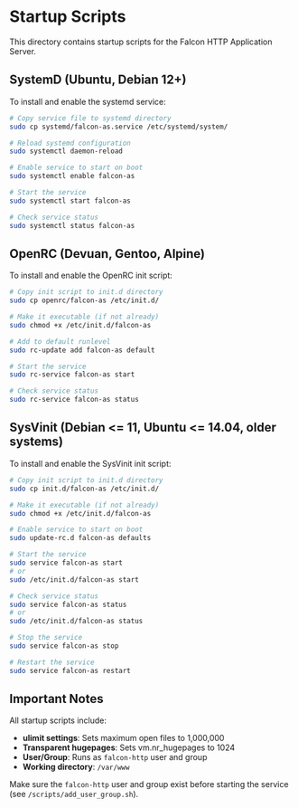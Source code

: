 # Startup Scripts

This directory contains startup scripts for the Falcon HTTP Application Server.

## SystemD (Ubuntu, Debian 12+)

To install and enable the systemd service:

```bash
# Copy service file to systemd directory
sudo cp systemd/falcon-as.service /etc/systemd/system/

# Reload systemd configuration
sudo systemctl daemon-reload

# Enable service to start on boot
sudo systemctl enable falcon-as

# Start the service
sudo systemctl start falcon-as

# Check service status
sudo systemctl status falcon-as
```

## OpenRC (Devuan, Gentoo, Alpine)

To install and enable the OpenRC init script:

```bash
# Copy init script to init.d directory
sudo cp openrc/falcon-as /etc/init.d/

# Make it executable (if not already)
sudo chmod +x /etc/init.d/falcon-as

# Add to default runlevel
sudo rc-update add falcon-as default

# Start the service
sudo rc-service falcon-as start

# Check service status
sudo rc-service falcon-as status
```

## SysVinit (Debian <= 11, Ubuntu <= 14.04, older systems)

To install and enable the SysVinit init script:

```bash
# Copy init script to init.d directory
sudo cp init.d/falcon-as /etc/init.d/

# Make it executable (if not already)
sudo chmod +x /etc/init.d/falcon-as

# Enable service to start on boot
sudo update-rc.d falcon-as defaults

# Start the service
sudo service falcon-as start
# or
sudo /etc/init.d/falcon-as start

# Check service status
sudo service falcon-as status
# or
sudo /etc/init.d/falcon-as status

# Stop the service
sudo service falcon-as stop

# Restart the service
sudo service falcon-as restart
```

## Important Notes

All startup scripts include:
- **ulimit settings**: Sets maximum open files to 1,000,000
- **Transparent hugepages**: Sets vm.nr_hugepages to 1024
- **User/Group**: Runs as `falcon-http` user and group
- **Working directory**: `/var/www`

Make sure the `falcon-http` user and group exist before starting the service (see `/scripts/add_user_group.sh`).
